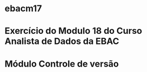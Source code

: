 # ebacm17

# Exercício do Modulo 18 do Curso Analista de Dados da EBAC

# Módulo Controle de versão
